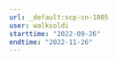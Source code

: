 ```yaml
---
url: _default:scp-cn-1005
user: walksoldi
starttime: "2022-09-26"
endtime: "2022-11-26"
---
```

<reserve />